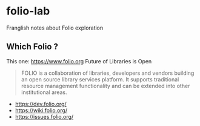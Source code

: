 # folio-lab
Franglish notes about Folio exploration

## Which Folio ? 

This one: https://www.folio.org Future of Libraries is Open
> FOLIO is a collaboration of libraries, developers and vendors building an open source library services platform. It supports traditional resource management functionality and can be extended into other institutional areas.
* https://dev.folio.org/
* https://wiki.folio.org/
* https://issues.folio.org/
